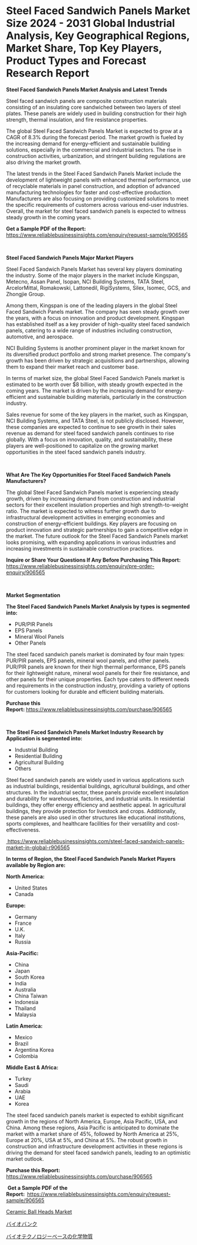 <p><h1>Steel Faced Sandwich Panels Market Size 2024 - 2031 Global Industrial Analysis, Key Geographical Regions, Market Share, Top Key Players, Product Types and Forecast Research Report</h1></p><p><strong>Steel Faced Sandwich Panels Market Analysis and Latest Trends</strong></p>
<p><p>Steel faced sandwich panels are composite construction materials consisting of an insulating core sandwiched between two layers of steel plates. These panels are widely used in building construction for their high strength, thermal insulation, and fire resistance properties. </p><p>The global Steel Faced Sandwich Panels Market is expected to grow at a CAGR of 8.3% during the forecast period. The market growth is fueled by the increasing demand for energy-efficient and sustainable building solutions, especially in the commercial and industrial sectors. The rise in construction activities, urbanization, and stringent building regulations are also driving the market growth.</p><p>The latest trends in the Steel Faced Sandwich Panels Market include the development of lightweight panels with enhanced thermal performance, use of recyclable materials in panel construction, and adoption of advanced manufacturing technologies for faster and cost-effective production. Manufacturers are also focusing on providing customized solutions to meet the specific requirements of customers across various end-user industries. Overall, the market for steel faced sandwich panels is expected to witness steady growth in the coming years.</p></p>
<p><strong>Get a Sample PDF of the Report:&nbsp;</strong> <a href="https://www.reliablebusinessinsights.com/enquiry/request-sample/906565">https://www.reliablebusinessinsights.com/enquiry/request-sample/906565</a></p>
<p>&nbsp;</p>
<p><strong>Steel Faced Sandwich Panels Major Market Players</strong></p>
<p><p>Steel Faced Sandwich Panels Market has several key players dominating the industry. Some of the major players in the market include Kingspan, Metecno, Assan Panel, Isopan, NCI Building Systems, TATA Steel, ArcelorMittal, Romakowski, Lattonedil, RigiSystems, Silex, Isomec, GCS, and Zhongjie Group.</p><p>Among them, Kingspan is one of the leading players in the global Steel Faced Sandwich Panels market. The company has seen steady growth over the years, with a focus on innovation and product development. Kingspan has established itself as a key provider of high-quality steel faced sandwich panels, catering to a wide range of industries including construction, automotive, and aerospace.</p><p>NCI Building Systems is another prominent player in the market known for its diversified product portfolio and strong market presence. The company's growth has been driven by strategic acquisitions and partnerships, allowing them to expand their market reach and customer base.</p><p>In terms of market size, the global Steel Faced Sandwich Panels market is estimated to be worth over $8 billion, with steady growth expected in the coming years. The market is driven by the increasing demand for energy-efficient and sustainable building materials, particularly in the construction industry.</p><p>Sales revenue for some of the key players in the market, such as Kingspan, NCI Building Systems, and TATA Steel, is not publicly disclosed. However, these companies are expected to continue to see growth in their sales revenue as demand for steel faced sandwich panels continues to rise globally. With a focus on innovation, quality, and sustainability, these players are well-positioned to capitalize on the growing market opportunities in the steel faced sandwich panels industry.</p></p>
<p>&nbsp;</p>
<p><strong>What Are The Key Opportunities For Steel Faced Sandwich Panels Manufacturers?</strong></p>
<p><p>The global Steel Faced Sandwich Panels market is experiencing steady growth, driven by increasing demand from construction and industrial sectors for their excellent insulation properties and high strength-to-weight ratio. The market is expected to witness further growth due to infrastructural development activities in emerging economies and construction of energy-efficient buildings. Key players are focusing on product innovation and strategic partnerships to gain a competitive edge in the market. The future outlook for the Steel Faced Sandwich Panels market looks promising, with expanding applications in various industries and increasing investments in sustainable construction practices.</p></p>
<p><strong>Inquire or Share Your Questions If Any Before Purchasing This Report:</strong> <a href="https://www.reliablebusinessinsights.com/enquiry/pre-order-enquiry/906565">https://www.reliablebusinessinsights.com/enquiry/pre-order-enquiry/906565</a></p>
<p>&nbsp;</p>
<p><strong>Market Segmentation</strong></p>
<p><strong>The Steel Faced Sandwich Panels Market Analysis by types is segmented into:</strong></p>
<p><ul><li>PUR/PIR Panels</li><li>EPS Panels</li><li>Mineral Wool Panels</li><li>Other Panels</li></ul></p>
<p><p>The steel faced sandwich panels market is dominated by four main types: PUR/PIR panels, EPS panels, mineral wool panels, and other panels. PUR/PIR panels are known for their high thermal performance, EPS panels for their lightweight nature, mineral wool panels for their fire resistance, and other panels for their unique properties. Each type caters to different needs and requirements in the construction industry, providing a variety of options for customers looking for durable and efficient building materials.</p></p>
<p><strong>Purchase this Report:&nbsp;</strong><a href="https://www.reliablebusinessinsights.com/purchase/906565">https://www.reliablebusinessinsights.com/purchase/906565</a></p>
<p>&nbsp;</p>
<p><strong>The Steel Faced Sandwich Panels Market Industry Research by Application is segmented into:</strong></p>
<p><ul><li>Industrial Building</li><li>Residential Building</li><li>Agricultural Building</li><li>Others</li></ul></p>
<p><p>Steel faced sandwich panels are widely used in various applications such as industrial buildings, residential buildings, agricultural buildings, and other structures. In the industrial sector, these panels provide excellent insulation and durability for warehouses, factories, and industrial units. In residential buildings, they offer energy efficiency and aesthetic appeal. In agricultural buildings, they provide protection for livestock and crops. Additionally, these panels are also used in other structures like educational institutions, sports complexes, and healthcare facilities for their versatility and cost-effectiveness.</p></p>
<p><a href="https://www.reliablebusinessinsights.com/steel-faced-sandwich-panels-market-in-global-r906565">&nbsp;https://www.reliablebusinessinsights.com/steel-faced-sandwich-panels-market-in-global-r906565</a></p>
<p><strong>In terms of Region, the Steel Faced Sandwich Panels Market Players available by Region are:</strong></p>
<p>
    <p> <strong> North America: </strong>
        <ul>
            <li>United States</li>
            <li>Canada</li>
        </ul>
        </p> 
    <p> <strong> Europe: </strong>
        <ul>
            <li>Germany</li>
            <li>France</li>
            <li>U.K.</li>
            <li>Italy</li>
            <li>Russia</li>
        </ul>
        </p> 
    <p> <strong> Asia-Pacific: </strong>
        <ul>
            <li>China</li>
            <li>Japan</li>
            <li>South Korea</li>
            <li>India</li>
            <li>Australia</li>
            <li>China Taiwan</li>
            <li>Indonesia</li>
            <li>Thailand</li>
            <li>Malaysia</li>
        </ul>
        </p> 
    <p> <strong> Latin America: </strong>
        <ul>
            <li>Mexico</li>
            <li>Brazil</li>
            <li>Argentina Korea</li>
            <li>Colombia</li>
        </ul>
        </p> 
    <p> <strong> Middle East & Africa: </strong>
        <ul>
            <li>Turkey</li>
            <li>Saudi</li>
            <li>Arabia</li>
            <li>UAE</li>
            <li>Korea</li>
        </ul>
    </p>
    </p>
<p><p>The steel faced sandwich panels market is expected to exhibit significant growth in the regions of North America, Europe, Asia Pacific, USA, and China. Among these regions, Asia Pacific is anticipated to dominate the market with a market share of 45%, followed by North America at 25%, Europe at 20%, USA at 5%, and China at 5%. The robust growth in construction and infrastructure development activities in these regions is driving the demand for steel faced sandwich panels, leading to an optimistic market outlook.</p></p>
<p><strong>Purchase this Report: </strong><a href="https://www.reliablebusinessinsights.com/purchase/906565">https://www.reliablebusinessinsights.com/purchase/906565</a></p>
<p>&nbsp;<strong>Get a Sample PDF of the Report:&nbsp;&nbsp;</strong><a href="https://www.reliablebusinessinsights.com/enquiry/request-sample/906565">https://www.reliablebusinessinsights.com/enquiry/request-sample/906565</a></p>
<p><strong></strong></p>
<p><p><a href="https://github.com/HenrietteMills1/Market-Research-Report-List-1/blob/main/ceramic-ball-heads-market.md">Ceramic Ball Heads Market</a></p><p><a href="https://github.com/roulaayoub-saad/Market-Research-Report-List-1/blob/main/198092684192.md">バイオバンク</a></p><p><a href="https://github.com/schmahlson/Market-Research-Report-List-1/blob/main/418423084193.md">バイオテクノロジーベースの化学物質</a></p></p>